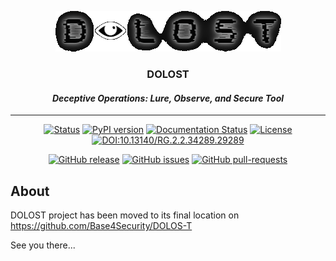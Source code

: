 <p align="center">
	<a href="https://dolost.readthedocs.io/en/latest/" rel="noopener">
	 	<img src="https://github.com/Base4Security/DOLOS-T/blob/master/docs/images/blacktransparentlogo.png?raw=true" alt="DOLOST">
	</a>
</p>

<h3 align="center">DOLOST</h3>
<h4 align="center"><i>Deceptive Operations: Lure, Observe, and Secure Tool</i></h4>

<hr>

<div align="center">

[![Status](https://img.shields.io/badge/status-active-success.svg)]()
[![PyPI version](https://badge.fury.io/py/dolost.svg)](https://badge.fury.io/py/dolost)
[![Documentation Status](https://readthedocs.org/projects/dolost/badge/?version=latest)](https://dolost.readthedocs.io/en/latest/?badge=latest)
[![License](https://img.shields.io/badge/license-GPL-blue.svg)](/LICENSE)
[![DOI:10.13140/RG.2.2.34289.29289](https://img.shields.io/badge/DOI-10.13140/RG.2.2.34289.29289-0D72C2.svg)](https://doi.org/10.13140/RG.2.2.34289.29289)

</div>

<div align="center">

[![GitHub release](https://img.shields.io/github/release/Base4Security/DOLOS-T.svg)](https://GitHub.com/Base4Security/DOLOS-T/releases/)
[![GitHub issues](https://img.shields.io/github/issues/Base4Security/DOLOS-T.svg)](https://GitHub.com/Base4Security/DOLOS-T/issues/)
[![GitHub pull-requests](https://img.shields.io/github/issues-pr/Base4Security/DOLOS-T.svg)](https://GitHub.com/Base4Security/DOLOS-T/pull/)

</div>

## About

DOLOST project has been moved to its final location on https://github.com/Base4Security/DOLOS-T

See you there... 


